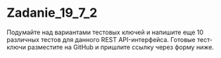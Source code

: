 # Zadanie_19_7_2
Подумайте над вариантами тестовых ключей и напишите еще 10 различных тестов для данного REST API-интерфейса. Готовые тест-ключи разместите на GitHub и пришлите ссылку через форму ниже.


